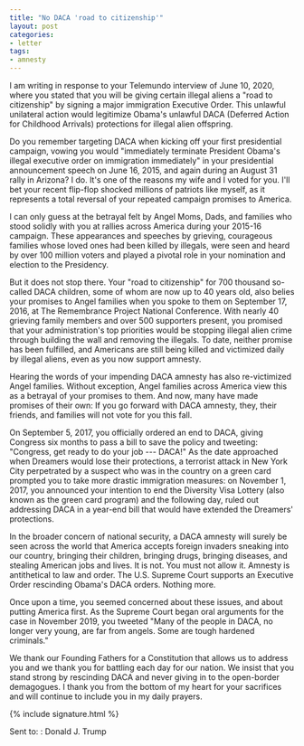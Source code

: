 ```yaml
---
title: "No DACA 'road to citizenship'"
layout: post
categories:
- letter
tags:
- amnesty
---
```


I am writing in response to your Telemundo interview of June 10, 2020, where you stated that you will be giving certain illegal aliens a "road to citizenship" by signing a major immigration Executive Order. This unlawful unilateral action would legitimize Obama's unlawful DACA (Deferred Action for Childhood Arrivals) protections for illegal alien offspring.

Do you remember targeting DACA when kicking off your first presidential campaign, vowing you would "immediately terminate President Obama's illegal executive order on immigration immediately" in your presidential announcement speech on June 16, 2015, and again during an August 31 rally in Arizona? I do. It's one of the reasons my wife and I voted for you. I'll bet your recent flip-flop shocked millions of patriots like myself, as it represents a total reversal of your repeated campaign promises to America.

I can only guess at the betrayal felt by Angel Moms, Dads, and families who stood solidly with you at rallies across America during your 2015-16 campaign. These appearances and speeches by grieving, courageous families whose loved ones had been killed by illegals, were seen and heard by over 100 million voters and played a pivotal role in your nomination and election to the Presidency.

But it does not stop there. Your "road to citizenship" for 700 thousand so-called DACA children, some of whom are now up to 40 years old, also belies your promises to Angel families when you spoke to them on September 17, 2016, at The Remembrance Project National Conference. With nearly 40 grieving family members and over 500 supporters present, you promised that your administration's top priorities would be stopping illegal alien crime through building the wall and removing the illegals. To date, neither promise has been fulfilled, and Americans are still being killed and victimized daily by illegal aliens, even as you now support amnesty.

Hearing the words of your impending DACA amnesty has also re-victimized Angel families. Without exception, Angel families across America view this as a betrayal of your promises to them. And now, many have made promises of their own: If you go forward with DACA amnesty, they, their friends, and families will not vote for you this fall.

On September 5, 2017, you officially ordered an end to DACA, giving Congress six months to pass a bill to save the policy and tweeting: "Congress, get ready to do your job --- DACA!" As the date approached when Dreamers would lose their protections, a terrorist attack in New York City perpetrated by a suspect who was in the country on a green card prompted you to take more drastic immigration measures: on November 1, 2017, you announced your intention to end the Diversity Visa Lottery (also known as the green card program) and the following day, ruled out addressing DACA in a year-end bill that would have extended the Dreamers' protections.

In the broader concern of national security, a DACA amnesty will surely be seen across the world that America accepts foreign invaders sneaking into our country, bringing their children, bringing drugs, bringing diseases, and stealing American jobs and lives. It is not. You must not allow it. Amnesty is antithetical to law and order. The U.S. Supreme Court supports an Executive Order rescinding Obama's DACA orders. Nothing more.

Once upon a time, you seemed concerned about these issues, and about putting America first. As the Supreme Court began oral arguments for the case in November 2019, you tweeted "Many of the people in DACA, no longer very young, are far from angels. Some are tough hardened criminals."

We thank our Founding Fathers for a Constitution that allows us to address you and we thank you for battling each day for our nation. We insist that you stand strong by rescinding DACA and never giving in to the open-border demagogues. I thank you from the bottom of my heart for your sacrifices and will continue to include you in my daily prayers.

{% include signature.html %}

Sent to:
: Donald J. Trump
